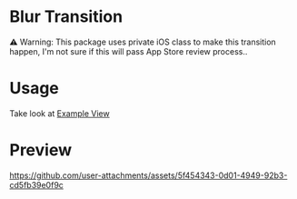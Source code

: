 # Blur Transition
⚠️ Warning: This package uses private iOS class to make this transition happen, I'm not sure if this will pass App Store review process..

# Usage
Take look at [Example View](https://github.com/AbodiDawoud/BlurTransition/blob/main/Sources/BlurTransition/ExampleView.swift)

# Preview
https://github.com/user-attachments/assets/5f454343-0d01-4949-92b3-cd5fb39e0f9c
